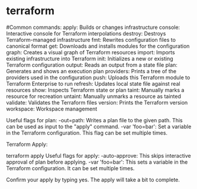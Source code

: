# terraform

#Common commands:
apply: Builds or changes infrastructure
console: Interactive console for Terraform interpolations
destroy: Destroys Terraform-managed infrastructure
fmt: Rewrites configuration files to canonical format
get: Downloads and installs modules for the configuration
graph: Creates a visual graph of Terraform resources
import: Imports existing infrastructure into Terraform
init: Initializes a new or existing Terraform configuration
output: Reads an output from a state file
plan: Generates and shows an execution plan
providers: Prints a tree of the providers used in the configuration
push: Uploads this Terraform module to Terraform Enterprise to run
refresh: Updates local state file against real resources
show: Inspects Terraform state or plan
taint: Manually marks a resource for recreation
untaint: Manually unmarks a resource as tainted
validate: Validates the Terraform files
version: Prints the Terraform version
workspace: Workspace management


Useful flags for plan:
-out=path: Writes a plan file to the given path. This can be used as input to the "apply" command.
-var 'foo=bar': Set a variable in the Terraform configuration. This flag can be set multiple times.

Terraform Apply:

terraform apply
Useful flags for apply:
-auto-approve: This skips interactive approval of plan before applying.
-var 'foo=bar': This sets a variable in the Terraform configuration. It can be set multiple times.

Confirm your apply by typing yes. The apply will take a bit to complete.
